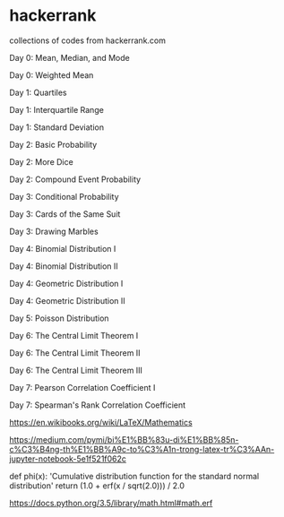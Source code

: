 # hackerrank

collections of codes from hackerrank.com

Day 0: Mean, Median, and Mode

Day 0: Weighted Mean

Day 1: Quartiles

Day 1: Interquartile Range

Day 1: Standard Deviation

Day 2: Basic Probability

Day 2: More Dice

Day 2: Compound Event Probability

Day 3: Conditional Probability

Day 3: Cards of the Same Suit

Day 3: Drawing Marbles

Day 4: Binomial Distribution I

Day 4: Binomial Distribution II

Day 4: Geometric Distribution I

Day 4: Geometric Distribution II

Day 5: Poisson Distribution

Day 6: The Central Limit Theorem I

Day 6: The Central Limit Theorem II

Day 6: The Central Limit Theorem III

Day 7: Pearson Correlation Coefficient I

Day 7: Spearman's Rank Correlation Coefficient


https://en.wikibooks.org/wiki/LaTeX/Mathematics

https://medium.com/pymi/bi%E1%BB%83u-di%E1%BB%85n-c%C3%B4ng-th%E1%BB%A9c-to%C3%A1n-trong-latex-tr%C3%AAn-jupyter-notebook-5e1f521f062c


def phi(x):
    'Cumulative distribution function for the standard normal distribution'
    return (1.0 + erf(x / sqrt(2.0))) / 2.0

https://docs.python.org/3.5/library/math.html#math.erf




